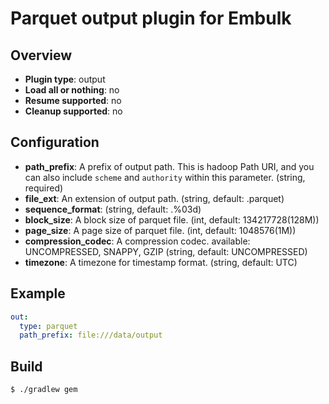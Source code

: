 # Parquet output plugin for Embulk


## Overview

* **Plugin type**: output
* **Load all or nothing**: no
* **Resume supported**: no
* **Cleanup supported**: no

## Configuration

- **path_prefix**: A prefix of output path. This is hadoop Path URI, and you can also include `scheme` and `authority` within this parameter. (string, required)
- **file_ext**: An extension of output path. (string, default: .parquet)
- **sequence_format**: (string, default: .%03d)
- **block_size**: A block size of parquet file. (int, default: 134217728(128M))
- **page_size**: A page size of parquet file. (int, default: 1048576(1M))
- **compression_codec**: A compression codec. available: UNCOMPRESSED, SNAPPY, GZIP (string, default: UNCOMPRESSED)
- **timezone**: A timezone for timestamp format. (string, default: UTC)

## Example

```yaml
out:
  type: parquet
  path_prefix: file:///data/output
```

## Build

```
$ ./gradlew gem
```
